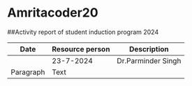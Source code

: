 # Amritacoder20
##Activity report of student induction program 2024

| Date| Resource person |Description |
| ----------- | ----------- |--------|
| |23-7-2024 |Dr.Parminder Singh | Dr.parminder Singh sir tell us about the scholarship for PMS students 
| Paragraph | Text |
